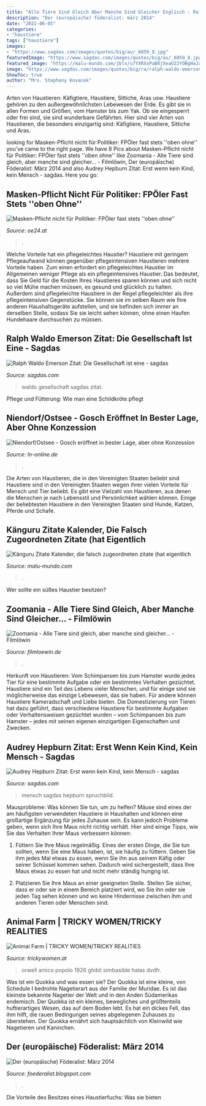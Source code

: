 ```yaml
---
title: "Alle Tiere Sind Gleich Aber Manche Sind Gleicher Englisch : Ralph Waldo Emerson Zitat: Die Gesellschaft Ist Eine"
description: "Der (europäische) föderalist: märz 2014"
date: "2022-06-05"
categories:
- "haustiere"
tags: ["haustiere"]
images:
- "https://www.sagdas.com/images/quotes/big/au/_6059_8.jpg"
featuredImage: "https://www.sagdas.com/images/quotes/big/au/_6059_8.jpg"
featured_image: "https://malu-mundo.com/jblx/u7YXRXxPaB8jXeaU22YOBgHaJa.jpg"
image: "https://www.sagdas.com/images/quotes/big/ra/ralph-waldo-emerson-sprueche-die-gesellschaft-ist-eine-welle-sie_447_3.jpg"
ShowToc: true
author: "Mrs. Stephany Kovacek"
---
```



Arten von Haustieren: Käfigtiere, Haustiere, Sittiche, Aras usw.
Haustiere gehören zu den außergewöhnlichsten Lebewesen der Erde. Es gibt sie in allen Formen und Größen, vom Hamster bis zum Yak. Ob sie eingesperrt oder frei sind, sie sind wunderbare Gefährten. Hier sind vier Arten von Haustieren, die besonders einzigartig sind: Käfigtiere, Haustiere, Sittiche und Aras.

	

		
looking for Masken-Pflicht nicht für Politiker: FPÖler fast stets &#039;&#039;oben ohne&#039;&#039; you've came to the right page. We have 8 Pics about Masken-Pflicht nicht für Politiker: FPÖler fast stets &#039;&#039;oben ohne&#039;&#039; like Zoomania - Alle Tiere sind gleich, aber manche sind gleicher... - Filmlöwin, Der (europäische) Föderalist: März 2014 and also Audrey Hepburn Zitat: Erst wenn kein Kind, kein Mensch - sagdas. Here you go:
		
    
## Masken-Pflicht Nicht Für Politiker: FPÖler Fast Stets &#039;&#039;oben Ohne&#039;&#039;

<img loading=lazy src="https://images02.oe24.at/Herbert-Kickl-FPÖ-ohne-Maske-im-Parlament.jpg/1600x900Crop/455.719.682" onerror="this.onerror=null;this.src='https://tse3.mm.bing.net/th?id=OIP.UbOK7TUl7le1w07Nw9n9fQHaEK&amp;pid=15.1';" alt="Masken-Pflicht nicht für Politiker: FPÖler fast stets &#039;&#039;oben ohne&#039;&#039;">

_Source: oe24.at_

>. 

	

Welche Vorteile hat ein pflegeleichtes Haustier?
Haustiere mit geringem Pflegeaufwand können gegenüber pflegeintensiven Haustieren mehrere Vorteile haben. Zum einen erfordert ein pflegeleichtes Haustier im Allgemeinen weniger Pflege als ein pflegeintensives Haustier. Das bedeutet, dass Sie Geld für die Kosten Ihres Haustieres sparen können und sich nicht so viel Mühe machen müssen, es gesund und glücklich zu halten. Außerdem sind pflegeleichte Haustiere in der Regel pflegeleichter als ihre pflegeintensiven Gegenstücke. Sie können sie im selben Raum wie Ihre anderen Haushaltsgeräte aufstellen, und sie befinden sich immer an derselben Stelle, sodass Sie sie leicht sehen können, ohne einen Haufen Hundehaare durchsuchen zu müssen.

    
## Ralph Waldo Emerson Zitat: Die Gesellschaft Ist Eine - Sagdas

<img loading=lazy src="https://www.sagdas.com/images/quotes/big/ra/ralph-waldo-emerson-sprueche-die-gesellschaft-ist-eine-welle-sie_447_3.jpg" onerror="this.onerror=null;this.src='https://tse4.mm.bing.net/th?id=OIP.KMx44u9-a0V7TGPuGYVxcgHaHa&amp;pid=15.1';" alt="Ralph Waldo Emerson Zitat: Die Gesellschaft ist eine - sagdas">

_Source: sagdas.com_

>waldo gesellschaft sagdas zitat. 

	

Pflege und Fütterung: Wie man eine Schildkröte pflegt

    
## Niendorf/Ostsee - Gosch Eröffnet In Bester Lage, Aber Ohne Konzession

<img loading=lazy src="https://mar.prod.image.rndtech.de/var/storage/images/ln/lokales/ostholstein/gosch-eroeffnet-in-bester-lage-aber-ohne-konzession/586446480-2-ger-DE/Gosch-eroeffnet-in-bester-Lage-aber-ohne-Konzession_big_teaser_article.jpg" onerror="this.onerror=null;this.src='https://tse4.mm.bing.net/th?id=OIP.rKHN_9oywBaBo3zNDxrJCAHaDt&amp;pid=15.1';" alt="Niendorf/Ostsee - Gosch eröffnet in bester Lage, aber ohne Konzession">

_Source: ln-online.de_

>. 

	

Die Arten von Haustieren, die in den Vereinigten Staaten beliebt sind
Haustiere sind in den Vereinigten Staaten wegen ihrer vielen Vorteile für Mensch und Tier beliebt. Es gibt eine Vielzahl von Haustieren, aus denen die Menschen je nach Lebensstil und Persönlichkeit wählen können. Einige der beliebtesten Haustiere in den Vereinigten Staaten sind Hunde, Katzen, Pferde und Schafe.

    
## Känguru Zitate Kalender, Die Falsch Zugeordneten Zitate (hat Eigentlich

<img loading=lazy src="https://malu-mundo.com/jblx/u7YXRXxPaB8jXeaU22YOBgHaJa.jpg" onerror="this.onerror=null;this.src='https://tse4.mm.bing.net/th?id=OIP.75zrq_AjSv3_eSH7H5yWzAAAAA&amp;pid=15.1';" alt="Känguru Zitate Kalender, die falsch zugeordneten zitate (hat eigentlich">

_Source: malu-mundo.com_

>. 

	

Wer sollte ein süßes Haustier besitzen?

    
## Zoomania - Alle Tiere Sind Gleich, Aber Manche Sind Gleicher... - Filmlöwin

<img loading=lazy src="https://www.filmloewin.de/wp-content/uploads/2016/02/zootopia-3-649x193.jpg" onerror="this.onerror=null;this.src='https://tse3.mm.bing.net/th?id=OIP.RDAtV_aYlFBjZCLBn3rORgHaCM&amp;pid=15.1';" alt="Zoomania - Alle Tiere sind gleich, aber manche sind gleicher... - Filmlöwin">

_Source: filmloewin.de_

>. 

	

Herkunft von Haustieren: Vom Schimpansen bis zum Hamster wurde jedes Tier für eine bestimmte Aufgabe oder ein bestimmtes Verhalten gezüchtet.
Haustiere sind ein Teil des Lebens vieler Menschen, und für einige sind sie möglicherweise das einzige Lebewesen, das sie haben. Für andere können Haustiere Kameradschaft und Liebe bieten. Die Domestizierung von Tieren hat dazu geführt, dass verschiedene Haustiere für bestimmte Aufgaben oder Verhaltensweisen gezüchtet wurden – vom Schimpansen bis zum Hamster – jedes mit seinen eigenen einzigartigen Eigenschaften und Zwecken.

    
## Audrey Hepburn Zitat: Erst Wenn Kein Kind, Kein Mensch - Sagdas

<img loading=lazy src="https://www.sagdas.com/images/quotes/big/au/_6059_8.jpg" onerror="this.onerror=null;this.src='https://tse4.mm.bing.net/th?id=OIP.vKI8ijglvBpmahgGf07tgwHaHa&amp;pid=15.1';" alt="Audrey Hepburn Zitat: Erst wenn kein Kind, kein Mensch - sagdas">

_Source: sagdas.com_

>mensch sagdas hepburn spruchbild. 

	

Mausprobleme: Was können Sie tun, um zu helfen?
Mäuse sind eines der am häufigsten verwendeten Haustiere in Haushalten und können eine großartige Ergänzung für jedes Zuhause sein. Es kann jedoch Probleme geben, wenn sich Ihre Maus nicht richtig verhält. Hier sind einige Tipps, wie Sie das Verhalten Ihrer Maus verbessern können:
1. Füttern Sie Ihre Maus regelmäßig. Eines der ersten Dinge, die Sie tun sollten, wenn Sie eine Maus haben, ist, sie häufig zu füttern. Geben Sie ihm jedes Mal etwas zu essen, wenn Sie ihn aus seinem Käfig oder seiner Schüssel kommen sehen. Dadurch wird sichergestellt, dass Ihre Maus etwas zu essen hat und nicht mehr ständig hungrig ist.

2. Platzieren Sie Ihre Maus an einer geeigneten Stelle. Stellen Sie sicher, dass er oder sie in einem Bereich platziert wird, wo Sie ihn oder sie jeden Tag sehen können und wo keine Hindernisse zwischen ihm und anderen Tieren oder Menschen sind.

    
## Animal Farm | TRICKY WOMEN/TRICKY REALITIES

<img loading=lazy src="https://www.trickywomen.at/sites/default/files/field/image/animalfarmklein.jpg" onerror="this.onerror=null;this.src='https://tse1.mm.bing.net/th?id=OIP.TDZa1S0_1_viP6IPQbMx7AAAAA&amp;pid=15.1';" alt="Animal Farm | TRICKY WOMEN/TRICKY REALITIES">

_Source: trickywomen.at_

>orwell amico popolo 1926 ghibli simbasible halas dvdfr. 

	

Was ist ein Quokka und was essen sie?
Der Quokka ist eine kleine, von Schedule I bedrohte Nagetierart aus der Familie der Muridae. Es ist das kleinste bekannte Nagetier der Welt und in den Anden Südamerikas endemisch. Der Quokka ist ein kleines, bewegliches und größtenteils huftierartiges Wesen, das auf dem Boden lebt. Es hat ein dickes Fell, das ihm hilft, die rauen Bedingungen seines abgelegenen Zuhauses zu überstehen. Der Quokka ernährt sich hauptsächlich von Kleinwild wie Nagetieren und Kaninchen.

    
## Der (europäische) Föderalist: März 2014

<img loading=lazy src="http://farm3.staticflickr.com/2660/4024486593_365559258f.jpg" onerror="this.onerror=null;this.src='https://tse2.mm.bing.net/th?id=OIP.l_tEqCtFRtAJe8terHTBIgHaFj&amp;pid=15.1';" alt="Der (europäische) Föderalist: März 2014">

_Source: foederalist.blogspot.com_

>. 

	

Die Vorteile des Besitzes eines Haustierfuchs: Was sie bieten

